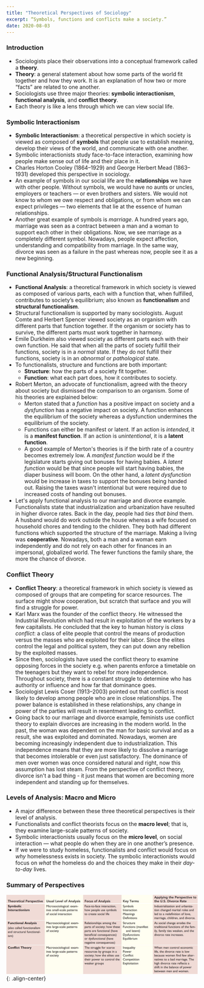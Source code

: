 ```yaml
---
title: "Theoretical Perspectives of Sociology"
excerpt: “Symbols, functions and conflicts make a society.”
date: 2020-08-03
---
```


### Introduction

- Sociologists place their observations into a conceptual framework called a **theory**.
- **Theory**: a general statement about how some parts of the world fit together and how they work. It is an explanation of how two or more “facts” are related to one another.
- Sociologists use three major theories: **symbolic interactionism**, **functional analysis**, and **conflict theory**.
- Each theory is like a lens through which we can view social life.

### Symbolic Interactionism

- **Symbolic Interactionism**: a theoretical perspective in which society is viewed as composed of **symbols** that people use to establish meaning, develop their views of the world, and communicate with one another.
- Symbolic interactionists study face-to-face interaction, examining how people make sense out of life and their place in it.
- Charles Horton Cooley (1864–1929) and George Herbert Mead (1863–1931) developed this perspective in sociology.
- An example of symbols in our social life are the **relationships** we have with other people. Without symbols, we would have no aunts or uncles, employers or teachers — or even brothers and sisters. We would not know to whom we owe respect and obligations, or from whom we can expect privileges — two elements that lie at the essence of human relationships.
- Another great example of symbols is *marriage*. A hundred years ago, marriage was seen as a contract between a man and a woman to support each other in their obligations. Now, we see marriage as a completely different symbol. Nowadays, people expect affection, understanding and compatibility from marriage. In the same way, divorce was seen as a failure in the past whereas now, people see it as a new beginning.

### Functional Analysis/Structural Functionalism

- **Functional Analysis**: a theoretical framework in which society is viewed as composed of various parts, each with a function that, when fulfilled, contributes to society’s equilibrium; also known as **functionalism** and **structural functionalism**.
- Structural functionalism is supported by many sociologists. August Comte and Herbert Spencer viewed society as an organism with different parts that function together. If the organism or society has to survive, the different parts must work together in harmony.
- Emile Durkheim also viewed society as different parts each with their own function. He said that when all the parts of society fulfill their functions, society is in a *normal* state. If they do not fulfill their functions, society is in an *abnormal* or *pathological* state.
- To functionalists, structure and functions are both important:
  - **Structure**: how the parts of a society fit together.
  - **Function**: what each part does, how it contributes to society.
- Robert Merton, an advocate of functionalism, agreed with the theory about society but dismissed the comparison to an organism. Some of his theories are explained below:
  - Merton stated that a *function* has a positive impact on society and a *dysfunction* has a negative impact on society. A function enhances the equilibrium of the society whereas a dysfunction undermines the equilibrium of the society.
  - Functions can either be manifest or latent. If an action is *intended*, it is a **manifest function**. If an action is *unintentional*, it is a **latent function**.
  - A good example of Merton's theories is if the birth rate of a country becomes extremely low. A *manifest function* would be if the legislature starts giving out bonuses for having babies. A *latent function* would be that since people will start having babies, the diaper business will boom. On the other hand, a *latent dysfunction* would be increase in taxes to support the bonuses being handed out. Raising the taxes wasn't intentional but were required due to increased costs of handing out bonuses.
- Let's apply functional analysis to our marriage and divorce example. Functionalists state that industrialization and urbanization have resulted in higher divorce rates. Back in the day, people had *ties that bind* them. A husband would do work outside the house whereas a wife focused on household chores and tending to the children. They both had different functions which supported the structure of the marriage. Making a living was **cooperative**. Nowadays, both a man and a woman earn independently and do not rely on each other for finances in an impersonal, globalized world. The fewer functions the family share, the more the chance of divorce.

### Conflict Theory

- **Conflict Theory**: a theoretical framework in which society is viewed as composed of groups that are competing for scarce resources. The surface might show cooperation, but scratch that surface and you will find a struggle for power.
- Karl Marx was the founder of the conflict theory. He witnessed the Industrial Revolution which had result in exploitation of the workers by a few capitalists. He concluded that the key to human history is *class conflict*: a class of elite people that control the means of production versus the masses who are exploited for their labor. Since the elites control the legal and political system, they can put down any rebellion by the exploited masses.
- Since then, sociologists have used the conflict theory to examine opposing forces in the society e.g. when parents enforce a timetable on the teenagers but they want to rebel for more independence.  Throughout society, there is a constant struggle to determine who has authority or influence and how far that dominance goes.
- Sociologist Lewis Coser (1913–2003) pointed out that conflict is most likely to develop among people who are in close relationships. The power balance is established in these relationships, any change in power of the parties will result in resentment leading to conflict.
- Going back to our marriage and divorce example, feminists use conflict theory to explain divorces are increasing in the modern world. In the past, the woman was dependent on the man for basic survival and as a result, she was exploited and dominated. Nowadays, women are becoming increasingly independent due to industrialization. This independence means that they are more likely to dissolve a marriage that becomes intolerable or even just satisfactory. The dominance of men over women was once considered natural and right, now this assumption has lost steam. From the perspective of conflict theory, divorce isn't a bad thing - it just means that women are becoming more independent and standing up for themselves.


### Levels of Analysis: Macro and Micro

- A major difference between these three theoretical perspectives is their level of analysis.
- Functionalists and conflict theorists focus on the **macro level**; that is, they examine large-scale patterns of society.
- Symbolic interactionists usually focus on the **micro level**, on social interaction — what people do when they are in one another’s presence.
- If we were to study homeless, functionalists and conflict would focus on *why* homelessness exists in society. The symbolic interactionists would focus on *what* the homeless do and the choices they make in their *day-to-day* lives.

### Summary of Perspectives

![image-center](/images/sociology/theoretical_perspectives.JPG){: .align-center}
